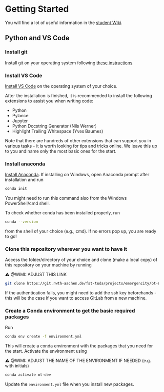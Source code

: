 # Getting Started
You will find a lot of useful information in the [student Wiki](https://git.rwth-aachen.de/fst-tuda/projects/wiki/stud/-/wikis/home).

## Python and VS Code
### Install git
Install git on your operating system following [these instructions](https://git-scm.com/book/de/v2/Erste-Schritte-Git-installieren)

### Install VS Code
[Install VS Code](https://code.visualstudio.com/) on the operating system of your choice.

After the installation is finished, it is recommended to install the following extensions to assist you when writing code:
* Python
* Pylance
* Jupyter
* Python Docstring Generator (Nils Werner)
* Highlight Trailing Whitespace (Yves Baumes)

Note that there are hundreds of other extensions that can support you in various tasks - it is worth looking for tips and tricks online. We leave this up to you and name only the most basic ones for the start.

### Install anaconda
[Install Anaconda](https://docs.anaconda.com/anaconda/install/). If installing on Windows, open Anaconda prompt after installation and run

```bash
conda init
```
You might need to run this command also from the Windows PowerShell/cmd shell.

To check whether conda has been installed properly, run

```bash
conda --version
```
from the shell of your choice (e.g., cmd). If no errors pop up, you are ready to go!

### Clone this repository wherever you want to have it
Access the folder/directory of your choice and clone (make a local copy) of this repository on your machine by running

:warning: @WIMI: ADJUST THIS LINK
```bash
git clone https://git.rwth-aachen.de/fst-tuda/projects/emergencity/bt-minimalbetrieb.git
```

If the authentication fails, you might need to add the ssh key beforehands - this will be the case if you want to access GitLab from a new machine.


### Create a Conda environment to get the basic required packages
Run

```bash
conda env create -f environment.yml
```
This will create a conda environment with the packages that you need for the start. Activate the environment using

:warning: @WIMI: ADJUST THE NAME OF THE ENVIRONMENT IF NEEDED (e.g. with initials)
```bash
conda activate mt-dev
```
Update the `environment.yml` file when you install new packages.


